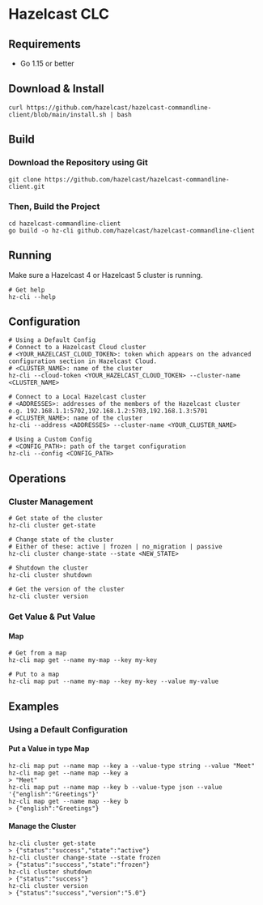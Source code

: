# Hazelcast CLC

## Requirements

* Go 1.15 or better

## Download & Install

```
curl https://github.com/hazelcast/hazelcast-commandline-client/blob/main/install.sh | bash
```

## Build

### Download the Repository using Git
```
git clone https://github.com/hazelcast/hazelcast-commandline-client.git
```

### Then, Build the Project

```
cd hazelcast-commandline-client
go build -o hz-cli github.com/hazelcast/hazelcast-commandline-client
```

## Running

Make sure a Hazelcast 4 or Hazelcast 5 cluster is running.

```
# Get help
hz-cli --help
```

## Configuration
```
# Using a Default Config
# Connect to a Hazelcast Cloud cluster
# <YOUR_HAZELCAST_CLOUD_TOKEN>: token which appears on the advanced
configuration section in Hazelcast Cloud.
# <CLUSTER_NAME>: name of the cluster
hz-cli --cloud-token <YOUR_HAZELCAST_CLOUD_TOKEN> --cluster-name <CLUSTER_NAME>

# Connect to a Local Hazelcast cluster
# <ADDRESSES>: addresses of the members of the Hazelcast cluster
e.g. 192.168.1.1:5702,192.168.1.2:5703,192.168.1.3:5701
# <CLUSTER_NAME>: name of the cluster
hz-cli --address <ADDRESSES> --cluster-name <YOUR_CLUSTER_NAME>

# Using a Custom Config
# <CONFIG_PATH>: path of the target configuration
hz-cli --config <CONFIG_PATH>
```

## Operations

### Cluster Management
```
# Get state of the cluster
hz-cli cluster get-state

# Change state of the cluster
# Either of these: active | frozen | no_migration | passive
hz-cli cluster change-state --state <NEW_STATE>

# Shutdown the cluster
hz-cli cluster shutdown

# Get the version of the cluster
hz-cli cluster version
```

### Get Value & Put Value

#### Map

```
# Get from a map
hz-cli map get --name my-map --key my-key

# Put to a map
hz-cli map put --name my-map --key my-key --value my-value
```

## Examples

### Using a Default Configuration

#### Put a Value in type Map
```
hz-cli map put --name map --key a --value-type string --value "Meet"
hz-cli map get --name map --key a
> "Meet"
hz-cli map put --name map --key b --value-type json --value '{"english":"Greetings"}'
hz-cli map get --name map --key b
> {"english":"Greetings"}
```

#### Manage the Cluster
```
hz-cli cluster get-state
> {"status":"success","state":"active"}
hz-cli cluster change-state --state frozen
> {"status":"success","state":"frozen"}
hz-cli cluster shutdown
> {"status":"success"}
hz-cli cluster version
> {"status":"success","version":"5.0"}
```
